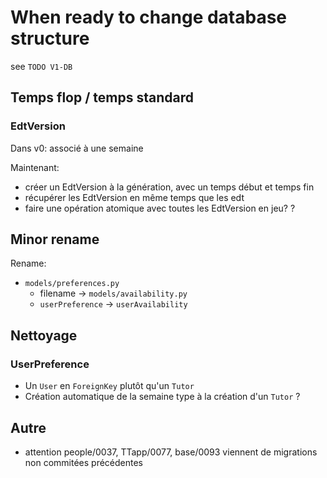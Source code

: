 # When ready to change database structure

see `TODO V1-DB`

## Temps flop / temps standard

### EdtVersion

Dans v0: associé à une semaine

Maintenant:

- créer un EdtVersion à la génération, avec un temps début et temps fin
- récupérer les EdtVersion en même temps que les edt
- faire une opération atomique avec toutes les EdtVersion en jeu?
  ?

## Minor rename

Rename:

- `models/preferences.py`
  - filename -> `models/availability.py`
  - `userPreference` -> `userAvailability`

## Nettoyage

### UserPreference

- Un `User` en `ForeignKey` plutôt qu'un `Tutor`
- Création automatique de la semaine type à la création d'un `Tutor` ?

## Autre

- attention people/0037, TTapp/0077, base/0093 viennent de migrations non commitées précédentes
